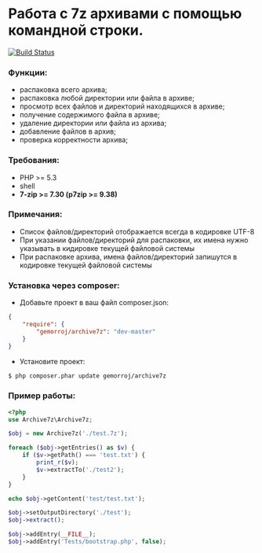 # Работа с 7z архивами с помощью командной строки.

[![Build Status](https://secure.travis-ci.org/Gemorroj/Archive7z.png?branch=master)](https://travis-ci.org/Gemorroj/Archive7z)


### Функции:

- распаковка всего архива;
- распаковка любой директории или файла в архиве;
- просмотр всех файлов и директорий находящихся в архиве;
- получение содержимого файла в архиве;
- удаление директории или файла из архива;
- добавление файлов в архив;
- проверка корректности архива;


### Требования:

- PHP >= 5.3
- shell
- **7-zip >= 7.30 (p7zip >= 9.38)**


### Примечания:

 - Список файлов/директорий отображается всегда в кодировке UTF-8
 - При указании файлов/директорий для распаковки, их имена нужно указывать в кидировке текущей файловой системы
 - При распаковке архива, имена файлов/директорий запишутся в кодировке текущей файловой системы


### Установка через composer:

- Добавьте проект в ваш файл composer.json:

```json
{
    "require": {
        "gemorroj/archive7z": "dev-master"
    }
}
```
- Установите проект:

```bash
$ php composer.phar update gemorroj/archive7z
```


### Пример работы:

```php
<?php
use Archive7z\Archive7z;

$obj = new Archive7z('./test.7z');

foreach ($obj->getEntries() as $v) {
    if ($v->getPath() === 'test.txt') {
        print_r($v);
        $v->extractTo('./test2');
    }
}

echo $obj->getContent('test/test.txt');

$obj->setOutputDirectory('./test');
$obj->extract();

$obj->addEntry(__FILE__);
$obj->addEntry('Tests/bootstrap.php', false);
```
